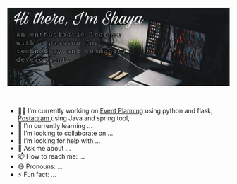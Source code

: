 ![alt text](/img/about.jpg)

```
    
```
* 🧑‍💻 I’m currently working on <a href="https://github.com/devel0ver/Project/tree/master/project1">Event Planning</a> using python and flask, <a href="https://github.com/devel0ver/Java/tree/master/Spring/Postagram"> Postagram </a> using Java and spring tool,
* 🌱 I’m currently learning ...
* 👯 I’m looking to collaborate on ...
* 🤔 I’m looking for help with ...
* 💬 Ask me about ...
* 📫 How to reach me: ...
* 😄 Pronouns: ...
* ⚡ Fun fact: ...
